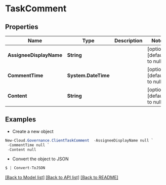 # TaskComment
## Properties

Name | Type | Description | Notes
------------ | ------------- | ------------- | -------------
**AssigneeDisplayName** | **String** |  | [optional] [default to null]
**CommentTime** | **System.DateTime** |  | [optional] [default to null]
**Content** | **String** |  | [optional] [default to null]

## Examples

- Create a new object
```powershell
New-Cloud.Governance.ClientTaskComment  -AssigneeDisplayName null `
 -CommentTime null `
 -Content null
```

- Convert the object to JSON
```powershell
$ | Convert-ToJSON
```


[[Back to Model list]](../README.md#documentation-for-models) [[Back to API list]](../README.md#documentation-for-api-endpoints) [[Back to README]](../README.md)

